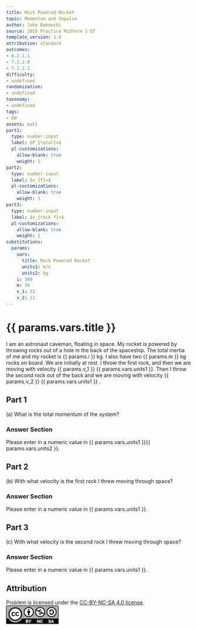 ```yaml
---
title: Rock Powered Rocket
topic: Momentum and Impulse
author: Jake Bobowski
source: 2015 Practice Midterm 1 Q7
template_version: 1.0
attribution: standard
outcomes:
- 6.2.1.1
- 7.2.2.0
- 7.2.2.1
difficulty:
- undefined
randomization:
- undefined
taxonomy:
- undefined
tags:
- EW
assets: null
part1:
  type: number-input
  label: $P_{total}=$
  pl-customizations:
    allow-blank: true
    weight: 1
part2:
  type: number-input
  label: $v_{f}=$
  pl-customizations:
    allow-blank: true
    weight: 1
part3:
  type: number-input
  label: $v_{rock f}=$
  pl-customizations:
    allow-blank: true
    weight: 1
substitutions:
  params:
    vars:
      title: Rock Powered Rocket
      units1: m/s
      units2: kg
    i: 389
    m: 39
    v_1: 22
    v_2: 11
---
```

# {{ params.vars.title }}
I am an astronaut caveman, floating in space.
My rocket is powered by throwing rocks out of a hole in the back of the spaceship.
The total inertia of me and my rocket is {{ params.i }} kg.
I also have two {{ params.m }} kg rocks on board.
We are initially at rest.
I throw the first rock, and then we are moving with velocity {{ params.v_1 }} {{ params.vars.units1 }}.
Then I throw the second rock out of the back and we are moving with velocity {{ params.v_2 }} {{ params.vars.units1 }} .
## Part 1

(a) What is the total momentum of the system?

### Answer Section

Please enter in a numeric value in {{ params.vars.units1 }}{{ params.vars.units2 }}.
## Part 2

(b) With what velocity is the first rock I threw moving through space?

### Answer Section

Please enter in a numeric value in {{ params.vars.units1 }}.
## Part 3

(c) With what velocity is the second rock I threw moving through space?

### Answer Section

Please enter in a numeric value in {{ params.vars.units1 }}.

## Attribution

Problem is licensed under the [CC-BY-NC-SA 4.0 license](https://creativecommons.org/licenses/by-nc-sa/4.0/).<br> ![The Creative Commons 4.0 license requiring attribution-BY, non-commercial-NC, and share-alike-SA license.](https://raw.githubusercontent.com/firasm/bits/master/by-nc-sa.png)
